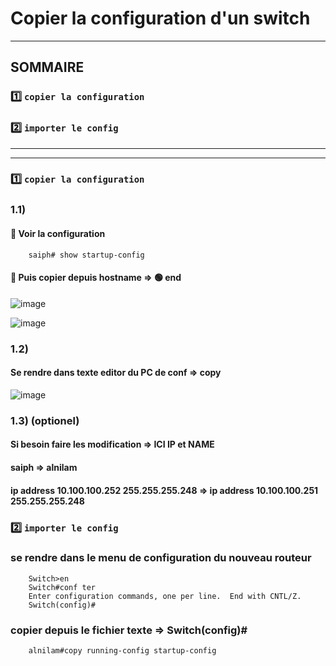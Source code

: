 # Copier la configuration d'un switch

***

## SOMMAIRE 
### 1️⃣ `copier la configuration`
### 2️⃣ `importer le config`

***
***
### 1️⃣ `copier la configuration`
### 1.1)
#### 🔵 Voir la configuration
        saiph# show startup-config       
#### 🔴 Puis copier depuis hostname => 🟢 end
![image](https://github.com/user-attachments/assets/1d216bed-3521-4342-9b06-d95b6ee1da9d)

![image](https://github.com/user-attachments/assets/44432357-55fb-43bd-88ea-b0b2379e9a91)
 ### 1.2)
#### Se rendre dans texte editor du PC de conf => copy
![image](https://github.com/user-attachments/assets/c81a1f9f-a3c5-45cd-8dc0-c9eb1a28d104)

### 1.3) (optionel)
#### Si besoin faire les modification => ICI IP et NAME

#### saiph => alnilam
#### ip address 10.100.100.252 255.255.255.248 => ip address 10.100.100.251 255.255.255.248

### 2️⃣ `importer le config`
### se rendre dans le menu de configuration du nouveau routeur
        Switch>en
        Switch#conf ter
        Enter configuration commands, one per line.  End with CNTL/Z.
        Switch(config)#
### copier depuis le fichier texte =>  Switch(config)#
        alnilam#copy running-config startup-config




























